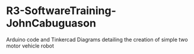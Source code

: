# R3-SoftwareTraining-JohnCabuguason
Arduino code and Tinkercad Diagrams detailing the creation of simple two motor vehicle robot
